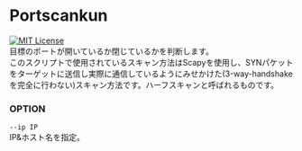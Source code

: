 # Portscankun  
[![MIT License](https://img.shields.io/badge/Scapy-2.4.2-green.svg)](https://scapy.readthedocs.io/en/latest/)  
目標のポートが開いているか閉じているかを判断します。   
このスクリプトで使用されているスキャン方法はScapyを使用し、SYNパケットをターゲットに送信し実際に通信しているようにみせかけた(3-way-handshakeを完全に行わない)スキャン方法です。ハーフスキャンと呼ばれるものです。  
### OPTION   
`--ip IP`  
IP&ホスト名を指定。
